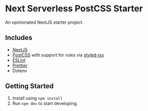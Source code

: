 # Next Serverless PostCSS Starter

An opinionated NextJS starter project.

## Includes
- [NextJS](https://nextjs.org)
- [PostCSS](https://postcss.org/) with support for rules via [styled-jsx](https://github.com/zeit/styled-jsx#css-preprocessing-via-plugins)
- [ESLint](https://eslint.org/)
- [Prettier](https://prettier.io/)
- Dotenv

## Getting Started
1. Install using `npm install`
2. Run `npm dev` to start developing.